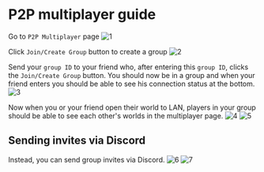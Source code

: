 # P2P multiplayer guide

Go to `P2P Multiplayer` page
![1](https://bytebaked.b-cdn.net/docs/1.png)

Click `Join/Create Group` button to create a group
![2](https://bytebaked.b-cdn.net/docs/2.png)

Send your `group ID` to your friend who, after entering this `group ID`, clicks the `Join/Create Group` button. You should now be in a group and when your friend enters you should be able to see his connection status at the bottom.
![3](https://bytebaked.b-cdn.net/docs/3.png)

Now when you or your friend open their world to LAN, players in your group should be able to see each other's worlds in the multiplayer page.
![4](https://bytebaked.b-cdn.net/docs/4.png)
![5](https://bytebaked.b-cdn.net/docs/5.png)

## Sending invites via Discord
Instead, you can send group invites via Discord.
![6](https://bytebaked.b-cdn.net/docs/6.png)
![7](https://bytebaked.b-cdn.net/docs/7.png)